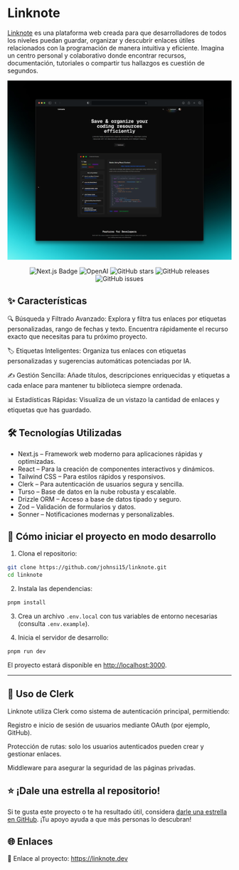 # Linknote

[Linknote](https://linknote.dev/) es una plataforma web creada para que desarrolladores de todos los niveles puedan guardar, organizar y descubrir enlaces útiles relacionados con la programación de manera intuitiva y eficiente. Imagina un centro personal y colaborativo donde encontrar recursos, documentación, tutoriales o compartir tus hallazgos es cuestión de segundos.

<div align="center">
  <div align="center">
    <a href="https://linknote.dev/">
      <img
      src="https://github.com/johnsi15/linknote/blob/main/public/screen-shot.png?raw=true"
      alt="seocheckai"/>
    </a>

     
  </div>

![Next.js Badge](https://img.shields.io/badge/Next.js&nbsp;14-000?logo=nextdotjs&logoColor=fff&style=flat)
![OpenAI](https://img.shields.io/badge/OpenAI-blue?logo=openai&logoColor=white&labelColor=gray)
![GitHub stars](https://img.shields.io/github/stars/johnsi15/linknote)
![GitHub releases](https://img.shields.io/github/release/johnsi15/linknote)
![GitHub issues](https://img.shields.io/github/issues/johnsi15/linknote)
</div>

## ✨ Características

🔍 Búsqueda y Filtrado Avanzado: Explora y filtra tus enlaces por etiquetas personalizadas, rango de fechas y texto. Encuentra rápidamente el recurso exacto que necesitas para tu próximo proyecto.

🏷️ Etiquetas Inteligentes: Organiza tus enlaces con etiquetas personalizadas y sugerencias automáticas potenciadas por IA.

✍️ Gestión Sencilla: Añade títulos, descripciones enriquecidas y etiquetas a cada enlace para mantener tu biblioteca siempre ordenada.

📊 Estadísticas Rápidas: Visualiza de un vistazo la cantidad de enlaces y etiquetas que has guardado.

## 🛠️ Tecnologías Utilizadas

* Next.js – Framework web moderno para aplicaciones rápidas y optimizadas.
* React – Para la creación de componentes interactivos y dinámicos.
* Tailwind CSS – Para estilos rápidos y responsivos.
* Clerk – Para autenticación de usuarios segura y sencilla.
* Turso – Base de datos en la nube robusta y escalable.
* Drizzle ORM – Acceso a base de datos tipado y seguro.
* Zod – Validación de formularios y datos.
* Sonner – Notificaciones modernas y personalizables.

## 🚀 Cómo iniciar el proyecto en modo desarrollo

1. Clona el repositorio:
```bash
git clone https://github.com/johnsi15/linknote.git
cd linknote
```

2. Instala las dependencias:
```bash
pnpm install
```

3. Crea un archivo `.env.local` con tus variables de entorno necesarias (consulta `.env.example`).

4. Inicia el servidor de desarrollo:
```bash
pnpm run dev
```

El proyecto estará disponible en [http://localhost:3000](http://localhost:3000).

---

## 🔐 Uso de Clerk 

Linknote utiliza Clerk como sistema de autenticación principal, permitiendo:

Registro e inicio de sesión de usuarios mediante OAuth (por ejemplo, GitHub).

Protección de rutas: solo los usuarios autenticados pueden crear y gestionar enlaces.

Middleware para asegurar la seguridad de las páginas privadas.

## ⭐ ¡Dale una estrella al repositorio!

Si te gusta este proyecto o te ha resultado útil, considera [darle una estrella en GitHub](https://github.com/johnsi15/linknote). ¡Tu apoyo ayuda a que más personas lo descubran!

## 🌐 Enlaces

🔗 Enlace al proyecto: https://linknote.dev